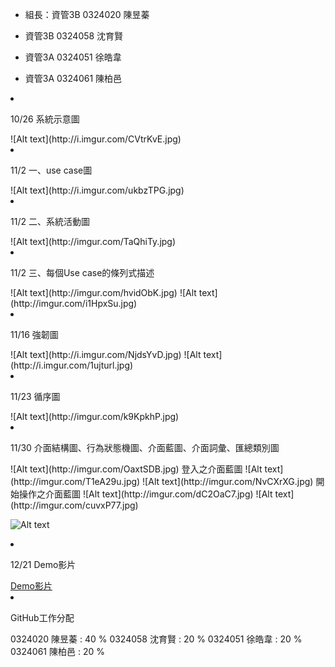 <ul>
<li><p>組長：資管3B 0324020 陳昱蓁</p></li>
<li><p>資管3B 0324058 沈育賢</p></li>
<li><p>資管3A 0324051 徐皓韋</p></li>
<li><p>資管3A 0324061 陳柏邑</p></li>
</ul>
<li><p>10/26 系統示意圖</p></li>
![Alt text](http://i.imgur.com/CVtrKvE.jpg)
<li><p>11/2 一、use case圖</p></li>
![Alt text](http://i.imgur.com/ukbzTPG.jpg)
<li><p>11/2 二、系統活動圖</p></li>
![Alt text](http://imgur.com/TaQhiTy.jpg)
<li><p>11/2 三、每個Use case的條列式描述</p></li>
![Alt text](http://imgur.com/hvidObK.jpg)
![Alt text](http://imgur.com/i1HpxSu.jpg)
<li><p>11/16 強韌圖</p></li>
![Alt text](http://i.imgur.com/NjdsYvD.jpg)
![Alt text](http://i.imgur.com/1ujturl.jpg)
<li><p>11/23 循序圖</p></li>
![Alt text](http://imgur.com/k9KpkhP.jpg)
<li><p>11/30 介面結構圖、行為狀態機圖、介面藍圖、介面詞彙、匯總類別圖</p></li>
![Alt text](http://imgur.com/OaxtSDB.jpg)
登入之介面藍圖
![Alt text](http://imgur.com/T1eA29u.jpg)
![Alt text](http://imgur.com/NvCXrXG.jpg)
開始操作之介面藍圖
![Alt text](http://imgur.com/dC2OaC7.jpg)
![Alt text](http://imgur.com/cuvxP77.jpg)

![Alt text](http://imgur.com/kquKHM8.jpg)
<li><p>12/21 Demo影片</p></li>
<a href="https://youtu.be/4LlnX6GD_c0">Demo影片</a>
<li><p>GitHub工作分配</p></li>
0324020 陳昱蓁 : 40 %
0324058 沈育賢 : 20 %
0324051 徐皓韋 : 20 %
0324061 陳柏邑 : 20 %